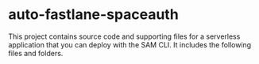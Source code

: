 # auto-fastlane-spaceauth

This project contains source code and supporting files for a serverless application that you can deploy with the SAM CLI. It includes the following files and folders.
